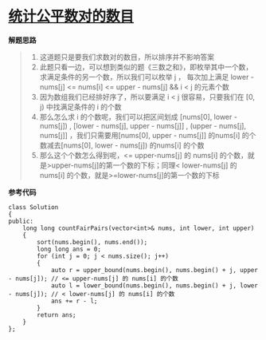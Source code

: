 # [统计公平数对的数目](https://leetcode.cn/problems/count-the-number-of-fair-pairs/description/)  
  
**解题思路**
>1. 这道题只是要我们求数对的数目，所以排序并不影响答案   
>2. 此题只看一边，可以想到类似的题《三数之和》，即枚举其中一个数，求满足条件的另一个数，所以我们可以枚举 j ， 每次加上满足 lower - nums[j] <= nums[i] <= upper - nums[j] && i < j 的元素个数  
>3. 因为数组我们已经排好序了，所以要满足 i < j 很容易，只要我们在 [0, j) 中找满足条件的 i 的个数  
>4. 那么怎么求 i 的个数呢，我们可以把区间划成 [nums[0], lower - nums[j]) , [lower - nums[j], upper - nums[j]] , (upper - nums[j], nums[j]] ，我们只需要用[nums[0], upper - nums[j]] 的nums[i] 的个数减去[nums[0], lower - nums[j]) 的nums[i] 的个数
>5. 那么这个个数怎么得到呢，<= upper-nums[j] 的 nums[i] 的个数，就是>upper-nums[j]的第一个数的下标；同理< lower-nums[j] 的 nums[i] 的个数，就是>=lower-nums[j]的第一个数的下标

**参考代码**
```
class Solution 
{
public:
    long long countFairPairs(vector<int>& nums, int lower, int upper) 
    {
        sort(nums.begin(), nums.end());
        long long ans = 0;
        for (int j = 0; j < nums.size(); j++) 
        {
            auto r = upper_bound(nums.begin(), nums.begin() + j, upper - nums[j]); // <= upper-nums[j] 的 nums[i] 的个数
            auto l = lower_bound(nums.begin(), nums.begin() + j, lower - nums[j]); // < lower-nums[j] 的 nums[i] 的个数
            ans += r - l;
        }
        return ans;
    }
};
```
